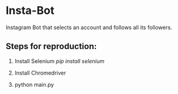 # Insta-Bot
Instagram Bot that selects an account and follows all its followers.

## Steps for reproduction:

1. Install Selenium 
*pip install selenium*

2. Install Chromedriver

3. python main.py